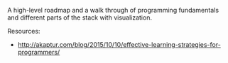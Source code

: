 A high-level roadmap and a walk through of programming fundamentals and different parts of the stack with visualization.

Resources:

* http://akaptur.com/blog/2015/10/10/effective-learning-strategies-for-programmers/
